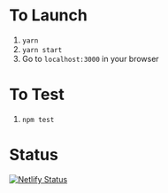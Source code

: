 # To Launch
1. `yarn`
2. `yarn start`
3. Go to `localhost:3000` in your browser

# To Test
1. `npm test`

# Status
[![Netlify Status](https://api.netlify.com/api/v1/badges/cf859475-29bf-480d-80fd-b70704ceedbd/deploy-status)](https://app.netlify.com/sites/ecstatic-hamilton-3102ec/deploys)
